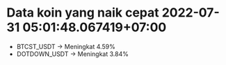 # Data koin yang naik cepat 2022-07-31 05:01:48.067419+07:00

* BTCST_USDT -> Meningkat 4.59%
* DOTDOWN_USDT -> Meningkat 3.84%
